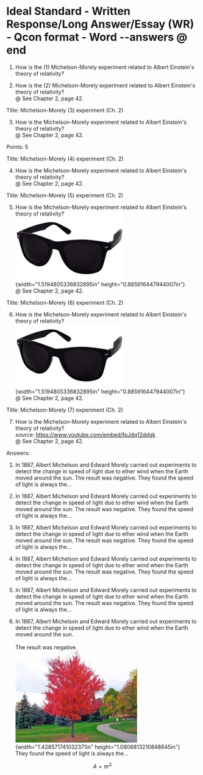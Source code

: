 # Ideal Standard - **Written Response**/Long Answer/Essay (WR) - Qcon format - Word --answers @ end

1.  How is the (1) Michelson-Morely experiment related to Albert Einstein's theory of relativity?

2.  How is the (2) Michelson-Morely experiment related to Albert Einstein's theory of relativity?\
    @ See Chapter 2, page 42.

Title: Michelson-Morely (3) experiment (Ch. 2)

3.  How is the Michelson-Morely experiment related to Albert Einstein's theory of relativity?\
    @ See Chapter 2, page 42.

Points: 5

Title: Michelson-Morely (4) experiment (Ch. 2)

4.  How is the Michelson-Morely experiment related to Albert Einstein's theory of relativity?\
    @ See Chapter 2, page 42.

Title: Michelson-Morely (5) experiment (Ch. 2)

5.  How is the Michelson-Morely experiment related to Albert Einstein's theory of relativity?\
    ![](./media/image1.jpeg){width="1.5194805336832895in" height="0.885916447944007in"}\
    @ See Chapter 2, page 42.

Title: Michelson-Morely (6) experiment (Ch. 2)

6.  How is the Michelson-Morely experiment related to Albert Einstein's theory of relativity?\
    ![](./media/image1.jpeg){width="1.5194805336832895in" height="0.885916447944007in"}\
    @ See Chapter 2, page 42.

Title: Michelson-Morely (7) experiment (Ch. 2)

7.  How is the Michelson-Morely experiment related to Albert Einstein's theory of relativity?\
    source: <https://www.youtube.com/embed/fpJdq12ddgk>\
    @ See Chapter 2, page 42.

Answers:

1.  In 1887, Albert Michelson and Edward Morely carried out experiments to detect the change in speed of light due to ether wind when the Earth moved around the sun. The result was negative. They found the speed of light is always the...

2.  In 1887, Albert Michelson and Edward Morely carried out experiments to detect the change in speed of light due to ether wind when the Earth moved around the sun. The result was negative. They found the speed of light is always the...

3.  In 1887, Albert Michelson and Edward Morely carried out experiments to detect the change in speed of light due to ether wind when the Earth moved around the sun. The result was negative. They found the speed of light is always the...

4.  In 1887, Albert Michelson and Edward Morely carried out experiments to detect the change in speed of light due to ether wind when the Earth moved around the sun. The result was negative. They found the speed of light is always the...

5.  In 1887, Albert Michelson and Edward Morely carried out experiments to detect the change in speed of light due to ether wind when the Earth moved around the sun. The result was negative. They found the speed of light is always the...

6.  In 1887, Albert Michelson and Edward Morely carried out experiments to detect the change in speed of light due to ether wind when the Earth moved around the sun.\
    \
    The result was negative.\
    ![](./media/image2.jpeg){width="1.428571741032371in" height="1.0806813210848645in"}\
    They found the speed of light is always the...

$$A = \pi r^{2}
$$
